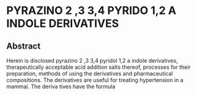 # PYRAZINO 2 ,3 3,4 PYRIDO 1,2 A INDOLE DERIVATIVES

## Abstract
Herein is disclosed pyrazino 2 ,3 3,4 pyridol 1,2 a indole derivatives, therapeutically acceptable acid addition salts thereof, processes for their preparation, methods of using the derivatives and pharmaceutical compositions. The derivatives are useful for treating hypertension in a mammal. The deriva tives have the formula